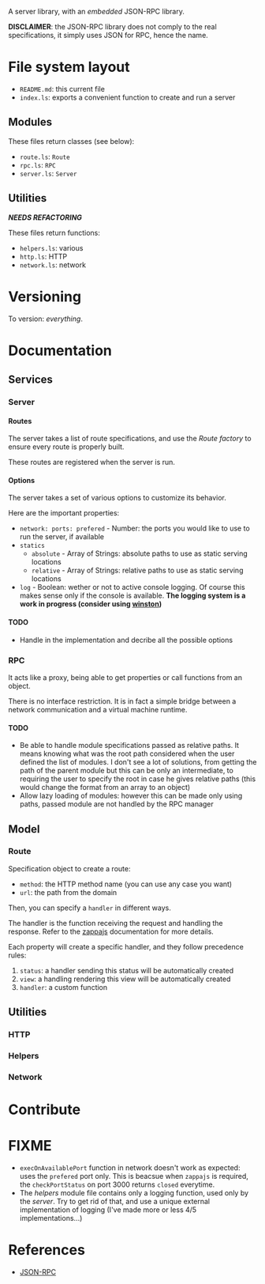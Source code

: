A server library, with an _embedded_ JSON-RPC library.

__DISCLAIMER__: the JSON-RPC library does not comply to the real specifications, it simply uses JSON for RPC, hence the name.

# File system layout

* `README.md`: this current file
* `index.ls`: exports a convenient function to create and run a server

## Modules

These files return classes (see below):

* `route.ls`: `Route`
* `rpc.ls`: `RPC`
* `server.ls`: `Server`

## Utilities

___NEEDS REFACTORING___

These files return functions:

* `helpers.ls`: various
* `http.ls`: HTTP
* `network.ls`: network

# Versioning

To version: _everything_.

# Documentation

## Services

### Server

#### Routes

The server takes a list of route specifications, and use the _Route factory_ to ensure every route is properly built.

These routes are registered when the server is run.

#### Options

The server takes a set of various options to customize its behavior.

Here are the important properties:

* `network: ports: prefered` - Number: the ports you would like to use to run the server, if available
* `statics`
	* `absolute` - Array of Strings: absolute paths to use as static serving locations
	* `relative` - Array of Strings: relative paths to use as static serving locations
* `log` - Boolean: wether or not to active console logging. Of course this makes sense only if the console is available. __The logging system is a work in progress (consider using [winston](https://github.com/flatiron/winston))__

#### TODO

* Handle in the implementation and decribe all the possible options

### RPC

It acts like a proxy, being able to get properties or call functions from an object.

There is no interface restriction. It is in fact a simple bridge between a network communication and a virtual machine runtime.

#### TODO

* Be able to handle module specifications passed as relative paths. It means knowing what was the root path considered when the user defined the list of modules. I don't see a lot of solutions, from getting the path of the parent module but this can be only an intermediate, to requiring the user to specify the root in case he gives relative paths (this would change the format from an array to an object)
* Allow lazy loading of modules: however this can be made only using paths, passed module are not handled by the RPC manager

## Model

### Route

Specification object to create a route:

* `method`: the HTTP method name (you can use any case you want)
* `url`: the path from the domain

Then, you can specify a `handler` in different ways.

The handler is the function receiving the request and handling the response. Refer to the [zappajs](http://zappajs.github.io/zappajs/) documentation for more details.

Each property will create a specific handler, and they follow precedence rules:

1. `status`: a handler sending this status will be automatically created
1. `view`: a  handling rendering this view will be automatically created
1. `handler`: a custom function

## Utilities

### HTTP

### Helpers

### Network

# Contribute

# FIXME

* `execOnAvailablePort` function in network doesn't work as expected: uses the `prefered` port only. This is beacsue when `zappajs` is required, the `checkPortStatus` on port 3000 returns `closed` everytime.
* The _helpers_ module file contains only a logging function, used only by the _server_. Try to get rid of that, and use a unique external implementation of logging (I've made more or less 4/5 implementations...)

# References

* [JSON-RPC](http://en.wikipedia.org/wiki/JSON-RPC)
